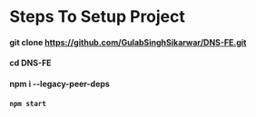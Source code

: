 # Steps To Setup Project 

#### git clone https://github.com/GulabSinghSikarwar/DNS-FE.git

#### cd DNS-FE
#### npm i --legacy-peer-deps
#### `npm start`
 

